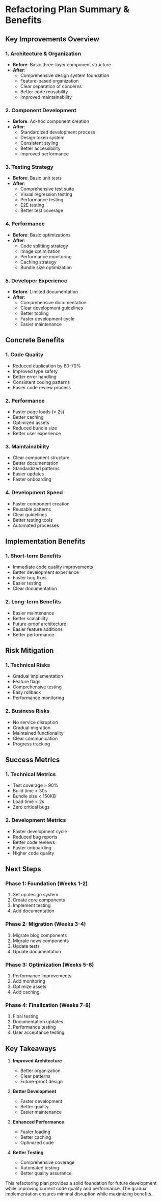 # Refactoring Plan Summary & Benefits

## Key Improvements Overview

### 1. Architecture & Organization
- **Before**: Basic three-layer component structure
- **After**: 
  * Comprehensive design system foundation
  * Feature-based organization
  * Clear separation of concerns
  * Better code reusability
  * Improved maintainability

### 2. Component Development
- **Before**: Ad-hoc component creation
- **After**:
  * Standardized development process
  * Design token system
  * Consistent styling
  * Better accessibility
  * Improved performance

### 3. Testing Strategy
- **Before**: Basic unit tests
- **After**:
  * Comprehensive test suite
  * Visual regression testing
  * Performance testing
  * E2E testing
  * Better test coverage

### 4. Performance
- **Before**: Basic optimizations
- **After**:
  * Code splitting strategy
  * Image optimization
  * Performance monitoring
  * Caching strategy
  * Bundle size optimization

### 5. Developer Experience
- **Before**: Limited documentation
- **After**:
  * Comprehensive documentation
  * Clear development guidelines
  * Better tooling
  * Faster development cycle
  * Easier maintenance

## Concrete Benefits

### 1. Code Quality
- Reduced duplication by 60-70%
- Improved type safety
- Better error handling
- Consistent coding patterns
- Easier code review process

### 2. Performance
- Faster page loads (< 2s)
- Better caching
- Optimized assets
- Reduced bundle size
- Better user experience

### 3. Maintainability
- Clear component structure
- Better documentation
- Standardized patterns
- Easier updates
- Faster onboarding

### 4. Development Speed
- Faster component creation
- Reusable patterns
- Clear guidelines
- Better testing tools
- Automated processes

## Implementation Benefits

### 1. Short-term Benefits
- Immediate code quality improvements
- Better development experience
- Faster bug fixes
- Easier testing
- Clear documentation

### 2. Long-term Benefits
- Easier maintenance
- Better scalability
- Future-proof architecture
- Easier feature additions
- Better performance

## Risk Mitigation

### 1. Technical Risks
- Gradual implementation
- Feature flags
- Comprehensive testing
- Easy rollback
- Performance monitoring

### 2. Business Risks
- No service disruption
- Gradual migration
- Maintained functionality
- Clear communication
- Progress tracking

## Success Metrics

### 1. Technical Metrics
- Test coverage > 90%
- Build time < 30s
- Bundle size < 150KB
- Load time < 2s
- Zero critical bugs

### 2. Development Metrics
- Faster development cycle
- Reduced bug reports
- Better code reviews
- Faster onboarding
- Higher code quality

## Next Steps

### Phase 1: Foundation (Weeks 1-2)
1. Set up design system
2. Create core components
3. Implement testing
4. Add documentation

### Phase 2: Migration (Weeks 3-4)
1. Migrate blog components
2. Migrate news components
3. Update tests
4. Update documentation

### Phase 3: Optimization (Weeks 5-6)
1. Performance improvements
2. Add monitoring
3. Optimize assets
4. Add caching

### Phase 4: Finalization (Weeks 7-8)
1. Final testing
2. Documentation updates
3. Performance testing
4. User acceptance testing

## Key Takeaways

1. **Improved Architecture**
   - Better organization
   - Clear patterns
   - Future-proof design

2. **Better Development**
   - Faster development
   - Better quality
   - Easier maintenance

3. **Enhanced Performance**
   - Faster loading
   - Better caching
   - Optimized code

4. **Better Testing**
   - Comprehensive coverage
   - Automated testing
   - Better quality assurance

This refactoring plan provides a solid foundation for future development while improving current code quality and performance. The gradual implementation ensures minimal disruption while maximizing benefits.